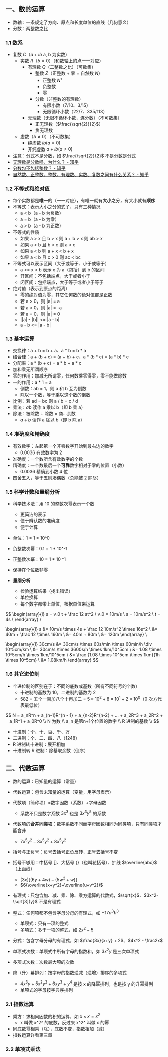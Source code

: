 ## 一、数的运算

* 数轴：一条规定了方向、原点和长度单位的直线（几何意义）
* 分数：两整数之比

### 1.1 数系

* 复数 $C$（$a + ib$ a, b 为实数）
  * 实数 $R$（$b = 0$）（和数轴上的点一一对应）
    * 有理数 $Q$（二整数之比）（可数集）
      * 整数 $Z$（正整数 + 零 = 自然数 $N$）
        * 正整数 $N^+$
        * 负整数
        * 零
      * 分数（非整数的有理数）
        * 有限小数（$7/10$、$3/15$）
        * 无限循环小数（$22/7$、$335/113$）
    * 无理数（无限不循环小数，连分数）（不可数集）
      * 正无理数（$\frac{\sqrt{2}}{2}$）
      * 负无理数
  * 虚数（$b \neq 0$）（不可数集）
    * 纯虚数 $ib(a=0)$
    * 非纯虚数 $a+ib(a \neq 0)$
* 注意：分式不是分数，如 $\frac{\sqrt{2}}{2}$ 不是分数是分式
* [无理数是分数吗，为什么？ - 知乎](https://www.zhihu.com/question/294011079)
* [分数包不包括整数？ - 知乎](https://www.zhihu.com/question/48419421)
* [自然数、正整数、整数、有理数、实数、复数之间有什么关系？ - 知乎](https://www.zhihu.com/question/292367153)

### 1.2 不等式和绝对值

* 每个实数都是**唯一**的（一一对应），有唯一就有**大小**之分，有大小就有**顺序**
* 不等式：表示大小之分的式子，只有三种情况
  * a < b（a - b 为负数）
  * a = b（a - b 为零）
  * a > b（a - b 为正数）
* 不等式的性质
  * 如果 a > x 且 b > x 则 a + b > x 则 ab > x
  * 如果 a < b 且 b < c 则 a < c
  * 如果 a < b 则 a + x < b + x
  * 如果 a < b 且 c > 0 则 ac < bc
* 不等式可以表示区间（大于或等于、小于或等于）
  * a <= x < b 表示 x 为 a（包括）到 b 的区间
  * 开区间：不包括端点，大于或者小于
  * 闭区间：包括端点，大于等于或者小于等于
* 绝对值（表示到原点的距离）
  * 零的绝对值为零，其它任何数的绝对值都是正数
  * 若 a > 0，则 |a| = a
  * 若 a < 0，则 |a| = -a
  * 若 a = 0，则 |a| = 0
  * ||a| - |b|| <= |a - b|
  * a - b <= |a - b|

### 1.3 基本运算

* 交换律：a + b = b + a、a * b = b * a
* 结合律：a + (b + c) = (a + b) + c、a * (b * c) = (a * b) * c
* 分配率：a * (b + c) = a * b + a * c
* 加和乘无所谓顺序
* 零的作用：加减无所谓零，任何数乘零得零，零不能做除数
* 一的作用：a * 1 = a
  * 倒数：ab = 1，则 a 和 b 互为倒数
  * 除以一个数，等于乘以这个数的倒数
* 比例：若 ad = bc 则 a / b = c / d
* 乘法：$ab$ 读作 a 乘以 b（即 b 乘 a）
* 除法：被除数 $\div$ 除数 = 商...余数
  * $a \div b$ 读作 a 除以 b（即 b 除 a）

### 1.4 准确度和精确度

* 有效数字：左起第一个非零数字开始到最右边的数字
  * 0.0036 有效数字为 2
* 准确度：一个数所含有效数字的个数
* 精确度：一个数最后一个**可靠**数字相对于零的位置（小数）
  * 0.0036 精确到小数 4 位
* 四舍五入，等于五则凑偶数（总能被 2 除尽）

### 1.5 科学计数和量纲分析

* 科学技术法：用 10 的整数次幂表示一个数
  * 更简洁的表示
  * 便于辨认数的准确度
  * 便于计算
  
* 单位：1 = 1 * 10^0

* 负整数次幂：0.1 = 1 * 10^-1

* 正整数次幂：10 = 1 * 10 ^1

* 保持在个位数非零

* **量纲分析**
  * 检验运算结果（找出错误）
  * 单位换算
  * 每个数字都带上单位，根据单位来运算

$$
\begin{array}{l}
s = v_0 t + \frac 12 at^2 \\
v_0 = 10m/s \\
a = 10m/s^2 \\
t = 4s \\
\end{array} \\

\begin{array}{l}
s &= 10m/s \times 4s + \frac 12 10m/s^2 \times 16s^2 \\
&= 40m + \frac 12 \times 160m \\
&= 40m + 80m \\
&= 120m
\end{array} \\

\begin{array}{l}
30cm/s &= 30cm/s \times 60s/min \times 60min/h \div 10^5cm/km \\
&= 30cm/s \times 3600s/h \times 1km/10^5cm \\
&= 1.08 \times 10^5cm/h \times 1km/10^5cm \\
&= \frac {1.08 \times 10^5cm \times 1km}{1h \times 10^5cm} \\
&= 1.08km/h
\end{array}
$$

### 1.6 其它进位制

* 个进位制的区别在于：不同的底数或基数（所有不同符号的个数）
  * 十进制的基数为 10，二进制的基数为 2
  * 582 = 五个一百加八个十再加二 = $5 \times 10^2 + 8 \times 10^1 + 2 \times 10^0$（0 次方代表最低位）

$$
N = a_nR^n + a_{n-1}R^{n - 1} + a_{n-2}R^{n-2} + ... + a_2R^3 + a_2R^2 + a_1R^1 + a_0R^0 \\
N 为数 \\
a_n 是第n+1个位置的数字 \\
R 进制的基数 \\
$$

* 十进制：个、十、百、千、万
* 二进制：个、二、四、八（1248）
* R 进制转十进制：展开相加
* 十进制转 R 进制：除基取余数（倒序）

## 二、代数运算

* 数的运算：已知量的运算（常量）
* 代数运算：包含未知量的运算（变量，用字母表示）
* 代数项（简称项）=数字因数（系数）+字母因数

  * 系数不只是数字系数 $3x^3$ 也是 $3x^3y^5$ 的系数
* 代数项的**合并同类项**：数字系数不同而字母因数相同为同类项，只有同类项才能合并

  * $7x^5y^2-3x^5y^2+8x^5y^2$
* 括号与正负号：负号去括号正负反转，正号去括号不变
* 括号不够用：中括号 []、大括号 {}（也叫花括号）、扩线 $\overline{abc}$（上画线）
  * $(3x)[(6y+4w)-(5w^2+w)]$
  * $6(\overline{x+y^2}+\overline{u+v^2})$
* 有理式：只包含加、减、乘、除、乘方运算的代数式，$\sqrt{x}$、$3x^2-\sqrt[3]{y}$ 不是有理式
* 整式：任何项都不包含字母分母的有理式，如 $-17a^3b^3$
  * 单项式：只有一项的整式
  * 多项式：多于一项的整式，如 $2x^2-5$
* 分式：包含字母分母的有理式，如 $\frac{3x}{x+y} + 2$、$4x^2 - \frac2x$
* 单项式次数：单项式中所有字母的指数和，如 $3x^2y$ 是三次单项式
* 多项式次数：次数最大项的次数
* 降（升）幕排列：按字母的指数递减（递增）排序的多项式
  * $4x^3y+5x^2y^2+6xy^3+y^4$ 是按 x 的降幂排列，也是按 y 的升幂排列
  * 单项式的字母按字典序排列

### 2.1 指数运算

* 乘方：求相同因数的积的运算，如 $x \times x = x^2$
  * x 叫做 x^2^ 的底数，反过来 x^2^ 叫做 x 的幂
* 同底数幂相乘（除），底数不变，指数相加（减）
* 指数运算详看第三章

### 2.2 单项式乘法